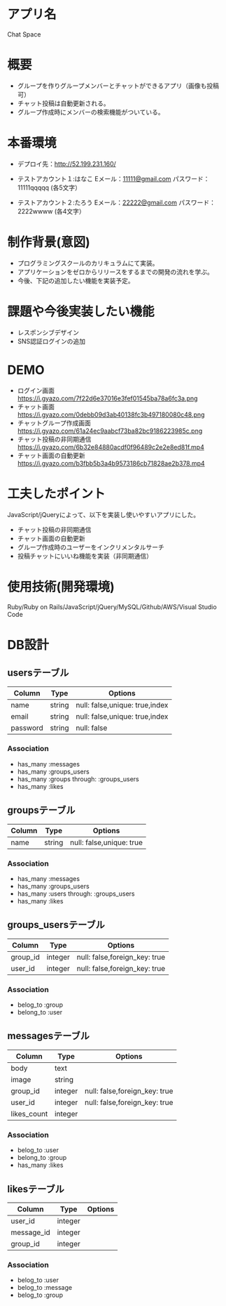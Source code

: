 # アプリ名
Chat Space

# 概要
- グループを作りグループメンバーとチャットができるアプリ（画像も投稿可）
- チャット投稿は自動更新される。
- グループ作成時にメンバーの検索機能がついている。

# 本番環境
- デプロイ先：http://52.199.231.160/

- テストアカウント１:はなこ
Eメール：11111@gmail.com
パスワード：11111qqqqq    (各5文字）

- テストアカウント２:たろう
Eメール：22222@gmail.com
パスワード：2222wwww    (各4文字）

# 制作背景(意図)
- プログラミングスクールのカリキュラムにて実装。
- アプリケーションをゼロからリリースをするまでの開発の流れを学ぶ。
- 今後、下記の追加したい機能を実装予定。

# 課題や今後実装したい機能
- レスポンシブデザイン
- SNS認証ログインの追加

# DEMO
- ログイン画面 https://i.gyazo.com/7f22d6e37016e3fef01545ba78a6fc3a.png
- チャット画面 https://i.gyazo.com/0debb09d3ab40138fc3b497180080c48.png
- チャットグループ作成画面 https://i.gyazo.com/61a24ec9aabcf73ba82bc9186223985c.png
- チャット投稿の非同期通信 https://i.gyazo.com/6b32e84880acdf0f96489c2e2e8ed81f.mp4
- チャット画面の自動更新 https://i.gyazo.com/b3fbb5b3a4b9573186cb71828ae2b378.mp4

# 工夫したポイント
JavaScript/jQueryによって、以下を実装し使いやすいアプリにした。
- チャット投稿の非同期通信
- チャット画面の自動更新
- グループ作成時のユーザーをインクリメンタルサーチ
- 投稿チャットにいいね機能を実装（非同期通信）


# 使用技術(開発環境)
Ruby/Ruby on Rails/JavaScript/jQuery/MySQL/Github/AWS/Visual Studio Code

# DB設計
## usersテーブル
|Column|Type|Options|
|------|----|-------|
|name|string|null: false,unique: true,index|
|email|string|null: false,unique: true,index|
|password|string|null: false|

### Association
- has_many :messages
- has_many :groups_users
- has_many :groups through: :groups_users
- has_many :likes


## groupsテーブル
|Column|Type|Options|
|------|----|-------|
|name|string|null: false,unique: true|

### Association
- has_many :messages
- has_many :groups_users
- has_many :users through: :groups_users
- has_many :likes


## groups_usersテーブル
|Column|Type|Options|
|------|----|-------|
|group_id|integer|null: false,foreign_key: true|
|user_id|integer|null: false,foreign_key: true|

### Association
- belog_to :group
- belong_to :user


## messagesテーブル
|Column|Type|Options|
|------|----|-------|
|body|text||
|image|string||
|group_id|integer|null: false,foreign_key: true|
|user_id|integer|null: false,foreign_key: true|
|likes_count|integer|

### Association
- belog_to :user
- belong_to :group
- has_many :likes


## likesテーブル
|Column|Type|Options|
|------|----|-------|
|user_id|integer||
|message_id|integer||
|group_id|integer||

### Association
- belog_to :user
- belog_to :message
- belog_to :group
